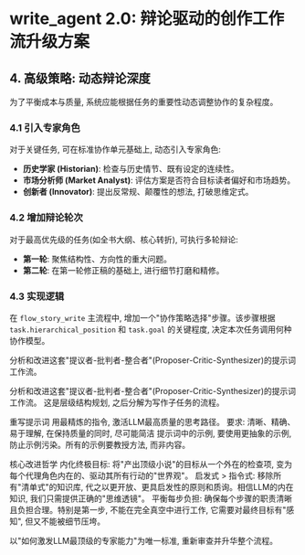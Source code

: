 # write_agent 2.0: 辩论驱动的创作工作流升级方案

## 4. 高级策略: 动态辩论深度

为了平衡成本与质量, 系统应能根据任务的重要性动态调整协作的复杂程度。

### 4.1 引入专家角色

对于关键任务, 可在标准协作单元基础上, 动态引入专家角色: 

- **历史学家 (Historian)**: 检查与历史情节、既有设定的连续性。
- **市场分析师 (Market Analyst)**: 评估方案是否符合目标读者偏好和市场趋势。
- **创新者 (Innovator)**: 提出反常规、颠覆性的想法, 打破思维定式。

### 4.2 增加辩论轮次

对于最高优先级的任务(如全书大纲、核心转折), 可执行多轮辩论: 

- **第一轮**: 聚焦结构性、方向性的重大问题。
- **第二轮**: 在第一轮修正稿的基础上, 进行细节打磨和精修。

### 4.3 实现逻辑

在 `flow_story_write` 主流程中, 增加一个"协作策略选择"步骤。该步骤根据 `task.hierarchical_position` 和 `task.goal` 的关键程度, 决定本次任务调用何种协作模型。







分析和改进这套"提议者-批判者-整合者"(Proposer-Critic-Synthesizer)的提示词工作流。


分析和改进这套"提议者-批判者-整合者"(Proposer-Critic-Synthesizer)的提示词工作流。 这是层级结构规划, 之后分解为写作子任务的流程。


重写提示词
用最精炼的指令, 激活LLM最高质量的思考路径。
要求: 清晰、精确、易于理解, 在保持质量的同时, 尽可能简洁
提示词中的示例, 要使用更抽象的示例, 防止示例污染。所有的示例要教授方法, 而非内容。



核心改进哲学
内化终极目标: 将"产出顶级小说"的目标从一个外在的检查项, 变为每个代理角色内在的、驱动其所有行动的"世界观"。
启发式 > 指令式: 移除所有"清单式"的知识库, 代之以更开放、更具启发性的原则和质询。相信LLM的内在知识, 我们只需提供正确的"思维透镜"。
平衡每步负担: 确保每个步骤的职责清晰且负担合理。特别是第一步, 不能在完全真空中进行工作, 它需要对最终目标有"感知", 但又不能被细节压垮。

以"如何激发LLM最顶级的专家能力"为唯一标准, 重新审查并升华整个流程。



